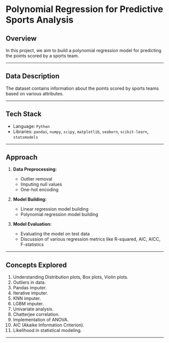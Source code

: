# Polynomial Regression for Predictive Sports Analysis

## Overview

In this project, we aim to build a polynomial regression model for predicting the points scored by a sports team.

---

## Data Description

The dataset contains information about the points scored by sports teams based on various attributes.

---

## Tech Stack

- Language: `Python`
- Libraries: `pandas`, `numpy`, `scipy`, `matplotlib`, `seaborn`, `scikit-learn`, `statsmodels`
  
---

## Approach

1. **Data Preprocessing:**
    - Outlier removal
    - Imputing null values
    - One-hot encoding

2. **Model Building:**
    - Linear regression model building
    - Polynomial regression model building

3. **Model Evaluation:**
    - Evaluating the model on test data
    - Discussion of various regression metrics like R-squared, AIC, AICC, F-statistics

---

## Concepts Explored

1. Understanding Distribution plots, Box plots, Violin plots.
2. Outliers in data.
3. Pandas imputer.
4. Iterative imputer.
5. KNN imputer.
6. LGBM imputer.
7. Univariate analysis.
8. Chatterjee correlation.
9. Implementation of ANOVA.
10. AIC (Akaike Information Criterion).
11. Likelihood in statistical modeling.


---


